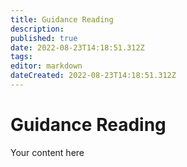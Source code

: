 ```yaml
---
title: Guidance Reading
description: 
published: true
date: 2022-08-23T14:18:51.312Z
tags: 
editor: markdown
dateCreated: 2022-08-23T14:18:51.312Z
---
```


# Guidance Reading
Your content here